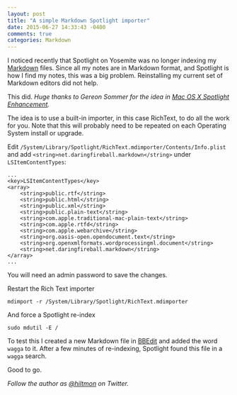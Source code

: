 ```yaml
---
layout: post
title: "A simple Markdown Spotlight importer"
date: 2015-06-27 14:33:43 -0400
comments: true
categories: Markdown
---
```


I noticed recently that Spotlight on Yosemite was no longer indexing my [Markdown](http://hiltmon.com/blog/categories/markdown/) files. Since all my notes are in Markdown format, and Spotlight is how I find my notes, this was a big problem. Reinstalling my current set of Markdown editors did not help.

This did. *Huge thanks to Gereon Sommer for the idea in [Mac OS X Spotlight Enhancement](https://gist.github.com/gereon/3150445).*

The idea is to use a built-in importer, in this case RichText, to do all the work for you. <span class="light">Note that this will probably need to be repeated on each Operating System install or upgrade.</span>

Edit `/System/Library/Spotlight/RichText.mdimporter/Contents/Info.plist` and add `<string>net.daringfireball.markdown</string>` under `LSItemContentTypes`:

	...
    <key>LSItemContentTypes</key>
    <array>
        <string>public.rtf</string>
        <string>public.html</string>
        <string>public.xml</string>
        <string>public.plain-text</string>
        <string>com.apple.traditional-mac-plain-text</string>
        <string>com.apple.rtfd</string>
        <string>com.apple.webarchive</string>
        <string>org.oasis-open.opendocument.text</string>
        <string>org.openxmlformats.wordprocessingml.document</string>
    	<string>net.daringfireball.markdown</string>
    </array>
	...		

<span class="light">You will need an admin password to save the changes.</span>

Restart the Rich Text importer

	mdimport -r /System/Library/Spotlight/RichText.mdimporter
	
And force a Spotlight re-index

	sudo mdutil -E /
	
To test this I created a new Markdown file in [BBEdit](http://www.barebones.com/products/bbedit/) and added the word `wagga` to it. After a few minutes of re-indexing, Spotlight found this file in a `wagga` search.

Good to go.

*Follow the author as [@hiltmon](http://twitter.com/hiltmon) on Twitter.*

